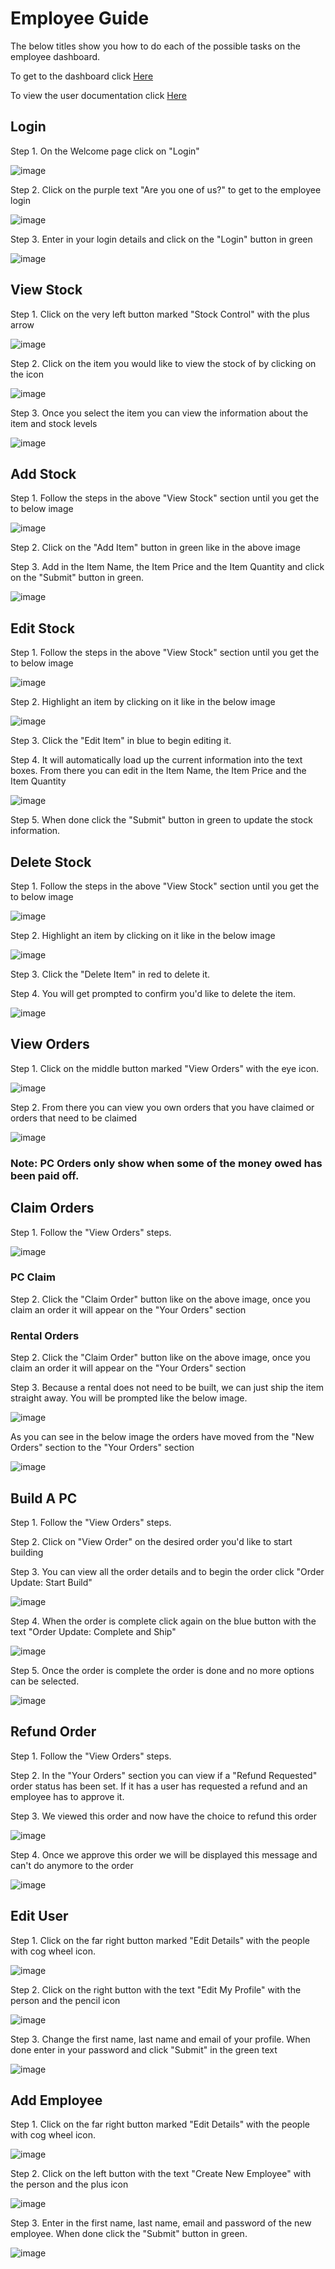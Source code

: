 # Employee Guide

The below titles show you how to do each of the possible tasks on the employee dashboard.

To get to the dashboard click [Here](https://iamandyie.github.io/WeBuildPCs/)

To view the user documentation click [Here](https://iamandyie.github.io/WeBuildPCs/user)

## Login

Step 1. On the Welcome page click on "Login"

![image](https://raw.githubusercontent.com/IAmAndyIE/WeBuildPCs/master/docs/img/employee/Screen%20Shot%202021-04-25%20at%2020.26.13.png?token=ASXKTQP3IEESU4UZXIP77PDAR4AYI)

Step 2. Click on the purple text "Are you one of us?" to get to the employee login

![image](https://raw.githubusercontent.com/IAmAndyIE/WeBuildPCs/master/docs/img/employee/Screen%20Shot%202021-04-25%20at%2020.26.22.png?token=ASXKTQOUHQBFGUM55O4YK2DAR4BII)

Step 3. Enter in your login details and click on the "Login" button in green

![image](https://raw.githubusercontent.com/IAmAndyIE/WeBuildPCs/master/docs/img/employee/Screen%20Shot%202021-04-25%20at%2020.26.40.png?token=ASXKTQJHZNTAATX63LLCSD3AR4CHK)

## View Stock

Step 1. Click on the very left button marked "Stock Control" with the plus arrow

![image](https://raw.githubusercontent.com/IAmAndyIE/WeBuildPCs/master/docs/img/employee/Screen%20Shot%202021-04-25%20at%2020.27.38.png?token=ASXKTQJ5T4XHONVHGRHOXXTAR4CLM)

Step 2. Click on the item you would like to view the stock of by clicking on the icon

![image](https://raw.githubusercontent.com/IAmAndyIE/WeBuildPCs/master/docs/img/employee/Screen%20Shot%202021-04-25%20at%2020.27.47.png?token=ASXKTQI7THMZ22LW26V4GM3AR4EXI)

Step 3. Once you select the item you can view the information about the item and stock levels

![image](https://raw.githubusercontent.com/IAmAndyIE/WeBuildPCs/master/docs/img/employee/Screen%20Shot%202021-04-25%20at%2020.27.58.png?token=ASXKTQN6G4YGRAMVEL3OH2TAR4GQW)

## Add Stock

Step 1. Follow the steps in the above "View Stock" section until you get the to below image

![image](https://raw.githubusercontent.com/IAmAndyIE/WeBuildPCs/master/docs/img/employee/Screen%20Shot%202021-04-25%20at%2020.27.58.png?token=ASXKTQN6G4YGRAMVEL3OH2TAR4GQW)

Step 2. Click on the "Add Item" button in green like in the above image

Step 3. Add in the Item Name, the Item Price and the Item Quantity and click on the "Submit" button in green.

![image](https://raw.githubusercontent.com/IAmAndyIE/WeBuildPCs/master/docs/img/employee/Screen%20Shot%202021-04-25%20at%2020.31.15.png?token=ASXKTQKQVPHUWT4XR7BAKR3AR4HAK)

## Edit Stock

Step 1. Follow the steps in the above "View Stock" section until you get the to below image

![image](https://raw.githubusercontent.com/IAmAndyIE/WeBuildPCs/master/docs/img/employee/Screen%20Shot%202021-04-25%20at%2020.27.58.png?token=ASXKTQN6G4YGRAMVEL3OH2TAR4GQW)

Step 2. Highlight an item by clicking on it like in the below image

![image](https://raw.githubusercontent.com/IAmAndyIE/WeBuildPCs/master/docs/img/employee/Screen%20Shot%202021-04-25%20at%2020.31.30.png?token=ASXKTQOO4OZO2CGIQCQOSA3AR4H6Y)

Step 3. Click the "Edit Item" in blue to begin editing it.

Step 4. It will automatically load up the current information into the text boxes.  From there you can edit in the Item Name, the Item Price and the Item Quantity

![image](https://raw.githubusercontent.com/IAmAndyIE/WeBuildPCs/master/docs/img/employee/Screen%20Shot%202021-04-25%20at%2020.31.44.png?token=ASXKTQI66XUEXYOBEWIZ7M3AR4IFY)

Step 5. When done click the "Submit" button in green to update the stock information.

## Delete Stock

Step 1. Follow the steps in the above "View Stock" section until you get the to below image

![image](https://raw.githubusercontent.com/IAmAndyIE/WeBuildPCs/master/docs/img/employee/Screen%20Shot%202021-04-25%20at%2020.27.58.png?token=ASXKTQN6G4YGRAMVEL3OH2TAR4GQW)

Step 2. Highlight an item by clicking on it like in the below image

![image](https://raw.githubusercontent.com/IAmAndyIE/WeBuildPCs/master/docs/img/employee/Screen%20Shot%202021-04-25%20at%2020.31.30.png?token=ASXKTQOO4OZO2CGIQCQOSA3AR4H6Y)

Step 3. Click the "Delete Item" in red to delete it.

Step 4. You will get prompted to confirm you'd like to delete the item.

![image](https://raw.githubusercontent.com/IAmAndyIE/WeBuildPCs/master/docs/img/employee/Screen%20Shot%202021-04-25%20at%2020.32.07.png?token=ASXKTQPDOOOC2TX7LKTY4D3AR4IOI)

## View Orders

Step 1. Click on the middle button marked "View Orders" with the eye icon.

![image](https://raw.githubusercontent.com/IAmAndyIE/WeBuildPCs/master/docs/img/employee/Screen%20Shot%202021-04-25%20at%2020.27.38.png?token=ASXKTQJ5T4XHONVHGRHOXXTAR4CLM)

Step 2. From there you can view you own orders that you have claimed or orders that need to be claimed

![image](https://raw.githubusercontent.com/IAmAndyIE/WeBuildPCs/master/docs/img/employee/Screen%20Shot%202021-04-25%20at%2020.32.33.png?token=ASXKTQN5BKE4M5HK4S5GYQLAR4RBQ)

### Note: PC Orders only show when some of the money owed has been paid off.

## Claim Orders

Step 1. Follow the "View Orders" steps.

![image](https://raw.githubusercontent.com/IAmAndyIE/WeBuildPCs/master/docs/img/employee/Screen%20Shot%202021-04-25%20at%2020.32.33.png?token=ASXKTQN5BKE4M5HK4S5GYQLAR4RBQ)

### PC Claim

Step 2. Click the "Claim Order" button like on the above image, once you claim an order it will appear on the "Your Orders" section

### Rental Orders

Step 2. Click the "Claim Order" button like on the above image, once you claim an order it will appear on the "Your Orders" section

Step 3. Because a rental does not need to be built, we can just ship the item straight away.  You will be prompted like the below image.

![image](https://raw.githubusercontent.com/IAmAndyIE/WeBuildPCs/master/docs/img/employee/Screen%20Shot%202021-04-25%20at%2020.32.50.png?token=ASXKTQKWDGDMP3I2UHWDG73AR4SEK)

As you can see in the below image the orders have moved from the "New Orders" section to the "Your Orders" section

![image](https://raw.githubusercontent.com/IAmAndyIE/WeBuildPCs/master/docs/img/employee/Screen%20Shot%202021-04-25%20at%2020.32.59.png?token=ASXKTQP72QXCX7UCCW7NY63AR4SGE)

## Build A PC

Step 1. Follow the "View Orders" steps.

Step 2. Click on "View Order" on the desired order you'd like to start building

Step 3. You can view all the order details and to begin the order click "Order Update: Start Build"

![image](https://raw.githubusercontent.com/IAmAndyIE/WeBuildPCs/master/docs/img/employee/Screen%20Shot%202021-04-25%20at%2020.35.22.png?token=ASXKTQL6ZTNX56LOV7PMIXLAR4TBY)

Step 4. When the order is complete click again on the blue button with the text "Order Update: Complete and Ship"

![image](https://raw.githubusercontent.com/IAmAndyIE/WeBuildPCs/master/docs/img/employee/Screen%20Shot%202021-04-25%20at%2020.35.31.png?token=ASXKTQJXGUDFMC3CVRFHMULAR4TPY)

Step 5. Once the order is complete the order is done and no more options can be selected.

![image](https://raw.githubusercontent.com/IAmAndyIE/WeBuildPCs/master/docs/img/employee/Screen%20Shot%202021-04-25%20at%2020.35.40.png?token=ASXKTQOMZESOWLMZI2XPAJDAR4TS6)

## Refund Order

Step 1. Follow the "View Orders" steps.

Step 2. In the "Your Orders" section you can view if a "Refund Requested" order status has been set.  If it has a user has requested a refund and an employee has to approve it. 

Step 3. We viewed this order and now have the choice to refund this order

![image](https://raw.githubusercontent.com/IAmAndyIE/WeBuildPCs/master/docs/img/employee/Screen%20Shot%202021-04-25%20at%2020.32.59.png?token=ASXKTQP72QXCX7UCCW7NY63AR4SGE)

Step 4. Once we approve this order we will be displayed this message and can't do anymore to the order

![image](https://raw.githubusercontent.com/IAmAndyIE/WeBuildPCs/master/docs/img/employee/Screen%20Shot%202021-04-25%20at%2020.35.09.png?token=ASXKTQOG36JKMSWU44324PTAR4S4W)

## Edit User

Step 1. Click on the far right button marked "Edit Details" with the people with cog wheel icon.

![image](https://raw.githubusercontent.com/IAmAndyIE/WeBuildPCs/master/docs/img/employee/Screen%20Shot%202021-04-25%20at%2020.27.38.png?token=ASXKTQJ5T4XHONVHGRHOXXTAR4CLM)

Step 2. Click on the right button with the text "Edit My Profile" with the person and the pencil icon

![image](https://raw.githubusercontent.com/IAmAndyIE/WeBuildPCs/master/docs/img/employee/Screen%20Shot%202021-04-25%20at%2020.35.55.png?token=ASXKTQMVRQETT3XO7EITW4DAR4T2U)

Step 3. Change the first name, last name and email of your profile.  When done enter in your password and click "Submit" in the green text

![image](https://raw.githubusercontent.com/IAmAndyIE/WeBuildPCs/master/docs/img/employee/Screen%20Shot%202021-04-25%20at%2020.36.04.png?token=ASXKTQLCA2XQQJQIYOGJNM3AR4T5O)

## Add Employee

Step 1. Click on the far right button marked "Edit Details" with the people with cog wheel icon.

![image](https://raw.githubusercontent.com/IAmAndyIE/WeBuildPCs/master/docs/img/employee/Screen%20Shot%202021-04-25%20at%2020.27.38.png?token=ASXKTQJ5T4XHONVHGRHOXXTAR4CLM)

Step 2. Click on the left button with the text "Create New Employee" with the person and the plus icon

![image](https://raw.githubusercontent.com/IAmAndyIE/WeBuildPCs/master/docs/img/employee/Screen%20Shot%202021-04-25%20at%2020.35.55.png?token=ASXKTQMVRQETT3XO7EITW4DAR4T2U)

Step 3. Enter in the first name, last name, email and password of the new employee.  When done click the "Submit" button in green.

![image](https://raw.githubusercontent.com/IAmAndyIE/WeBuildPCs/master/docs/img/employee/Screen%20Shot%202021-04-25%20at%2020.36.21.png?token=ASXKTQKGBREFKJSV64X4SGTAR4UC6)
